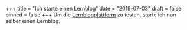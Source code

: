 +++
title = "Ich starte einen Lernblog"
date = "2019-07-03"
draft = false
pinned = false
+++
Um die [Lernblogplattform](https://lernblogs.bwd.ch) zu testen, starte ich nun selber einen Lernblog.
